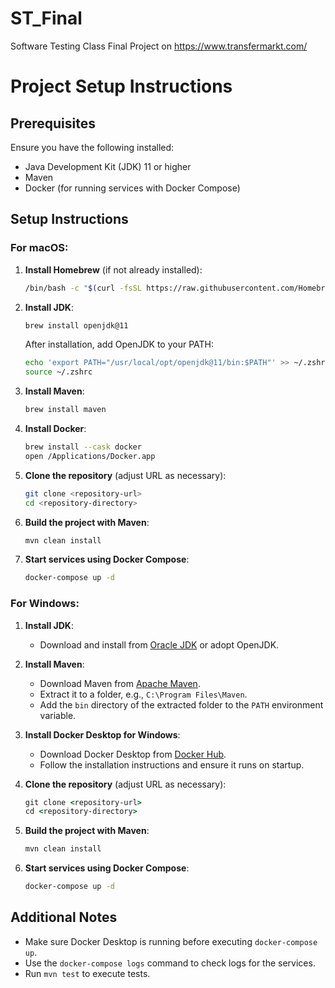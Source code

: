 # ST_Final

Software Testing Class Final Project on https://www.transfermarkt.com/

# Project Setup Instructions

## Prerequisites

Ensure you have the following installed:
- Java Development Kit (JDK) 11 or higher
- Maven
- Docker (for running services with Docker Compose)

## Setup Instructions

### For macOS:

1. **Install Homebrew** (if not already installed):
    ```bash
    /bin/bash -c "$(curl -fsSL https://raw.githubusercontent.com/Homebrew/install/HEAD/install.sh)"
    ```

2. **Install JDK**:
    ```bash
    brew install openjdk@11
    ```

    After installation, add OpenJDK to your PATH:
    ```bash
    echo 'export PATH="/usr/local/opt/openjdk@11/bin:$PATH"' >> ~/.zshrc
    source ~/.zshrc
    ```

3. **Install Maven**:
    ```bash
    brew install maven
    ```

4. **Install Docker**:
    ```bash
    brew install --cask docker
    open /Applications/Docker.app
    ```

5. **Clone the repository** (adjust URL as necessary):
    ```bash
    git clone <repository-url>
    cd <repository-directory>
    ```

6. **Build the project with Maven**:
    ```bash
    mvn clean install
    ```

7. **Start services using Docker Compose**:
    ```bash
    docker-compose up -d
    ```

### For Windows:

1. **Install JDK**:
    - Download and install from [Oracle JDK](https://www.oracle.com/java/technologies/javase-jdk11-downloads.html) or adopt OpenJDK.

2. **Install Maven**:
    - Download Maven from [Apache Maven](https://maven.apache.org/download.cgi).
    - Extract it to a folder, e.g., `C:\Program Files\Maven`.
    - Add the `bin` directory of the extracted folder to the `PATH` environment variable.

3. **Install Docker Desktop for Windows**:
    - Download Docker Desktop from [Docker Hub](https://hub.docker.com/editions/community/docker-ce-desktop-windows).
    - Follow the installation instructions and ensure it runs on startup.

4. **Clone the repository** (adjust URL as necessary):
    ```cmd
    git clone <repository-url>
    cd <repository-directory>
    ```

5. **Build the project with Maven**:
    ```cmd
    mvn clean install
    ```

6. **Start services using Docker Compose**:
    ```cmd
    docker-compose up -d
    ```

## Additional Notes

- Make sure Docker Desktop is running before executing `docker-compose up`.
- Use the `docker-compose logs` command to check logs for the services.
- Run `mvn test` to execute tests.

